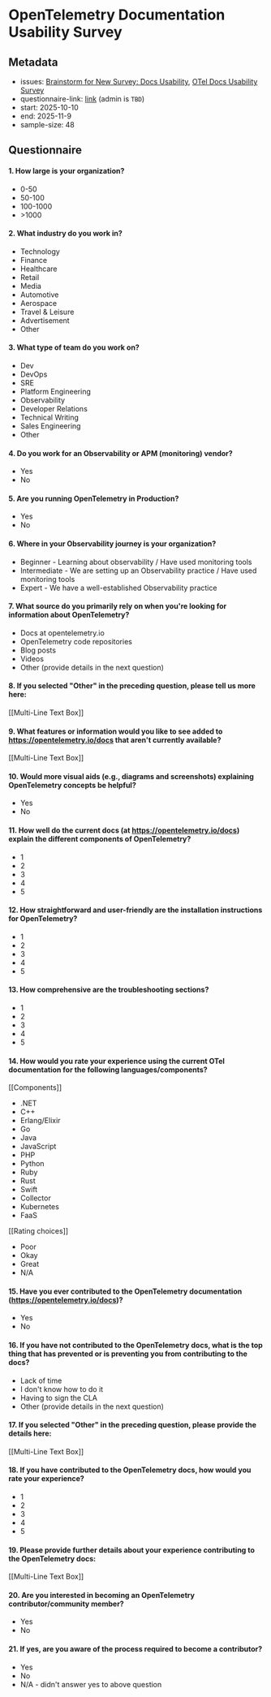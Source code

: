 # OpenTelemetry Documentation Usability Survey

## Metadata
- issues: [Brainstorm for New Survey: Docs Usability](https://github.com/open-telemetry/sig-end-user/issues/32), [OTel Docs Usability Survey](https://github.com/open-telemetry/sig-end-user/issues/69)
- questionnaire-link: [link](https://docs.google.com/forms/d/e/1FAIpQLSfNF91mQ3i-qn6NAFca_jNpa_yONC4ATvvF8ifGZs-0IL1uyw) (admin is `TBD`)
- start: 2025-10-10
- end: 2025-11-9
- sample-size: 48

## Questionnaire

#### 1. How large is your organization?
- 0-50
- 50-100
- 100-1000
- \>1000

#### 2. What industry do you work in?
- Technology
- Finance
- Healthcare
- Retail
- Media
- Automotive
- Aerospace
- Travel & Leisure
- Advertisement
- Other

#### 3. What type of team do you work on?
- Dev
- DevOps
- SRE
- Platform Engineering
- Observability
- Developer Relations
- Technical Writing
- Sales Engineering
- Other

#### 4. Do you work for an Observability or APM (monitoring) vendor?
- Yes
- No

#### 5. Are you running OpenTelemetry in Production?
- Yes
- No

#### 6. Where in your Observability journey is your organization?
- Beginner - Learning about observability / Have used monitoring tools
- Intermediate - We are setting up an Observability practice / Have used monitoring tools
- Expert - We have a well-established Observability practice

#### 7. What source do you primarily rely on when you're looking for information about OpenTelemetry?
- Docs at opentelemetry.io
- OpenTelemetry code repositories
- Blog posts
- Videos
- Other (provide details in the next question)

#### 8. If you selected "Other" in the preceding question, please tell us more here:
[[Multi-Line Text Box]]

#### 9. What features or information would you like to see added to https://opentelemetry.io/docs that aren't currently available?
[[Multi-Line Text Box]]

#### 10. Would more visual aids (e.g., diagrams and screenshots) explaining OpenTelemetry concepts be helpful?
- Yes
- No

#### 11. How well do the current docs (at https://opentelemetry.io/docs) explain the different components of OpenTelemetry?
- 1
- 2
- 3
- 4
- 5

#### 12. How straightforward and user-friendly are the installation instructions for OpenTelemetry?
- 1
- 2
- 3
- 4
- 5

#### 13. How comprehensive are the troubleshooting sections?
- 1
- 2
- 3
- 4
- 5

#### 14. How would you rate your experience using the current OTel documentation for the following languages/components?
[[Components]]
- .NET
- C++
- Erlang/Elixir
- Go
- Java
- JavaScript
- PHP
- Python
- Ruby
- Rust
- Swift
- Collector
- Kubernetes
- FaaS

[[Rating choices]]
- Poor
- Okay
- Great
- N/A

#### 15. Have you ever contributed to the OpenTelemetry documentation (https://opentelemetry.io/docs)?
- Yes
- No

#### 16. If you have not contributed to the OpenTelemetry docs, what is the top thing that has prevented or is preventing you from contributing to the docs?
- Lack of time
- I don't know how to do it
- Having to sign the CLA
- Other (provide details in the next question)

#### 17. If you selected "Other" in the preceding question, please provide the details here:
[[Multi-Line Text Box]]

#### 18. If you have contributed to the OpenTelemetry docs, how would you rate your experience?
- 1
- 2
- 3
- 4
- 5

#### 19. Please provide further details about your experience contributing to the OpenTelemetry docs:
[[Multi-Line Text Box]]


#### 20. Are you interested in becoming an OpenTelemetry contributor/community member?
- Yes
- No

#### 21. If yes, are you aware of the process required to become a contributor?
- Yes
- No
- N/A - didn't answer yes to above question
